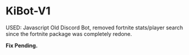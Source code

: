 # KiBot-V1
USED: Javascript
Old Discord Bot, removed fortnite stats/player search since the fortnite package was completely redone. 

<b> Fix Pending. </b>
